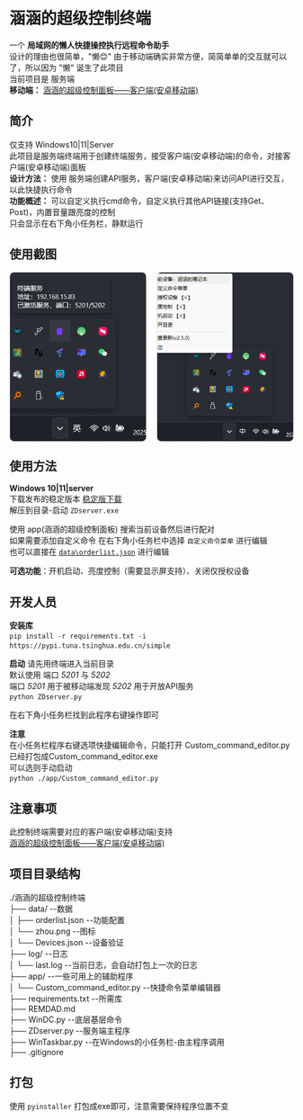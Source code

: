 # 涵涵的超级控制终端   
一个 **局域网的懒人快捷操控执行远程命令助手**    
设计的理由也很简单，"懒😊"
由于移动端确实非常方便，简简单单的交互就可以了，所以因为 "懒" 诞生了此项目  
当前项目是 服务端   
**移动端：**  [涵涵的超级控制面板——客户端(安卓移动端)](https://github.com/lanzeweie/HanHan)    

## 简介
仅支持 Windows10|11|Server   
此项目是服务端终端用于创建终端服务，接受客户端(安卓移动端)的命令，对接客户端(安卓移动端)面板  
**设计方法：** 使用 服务端创建API服务，客户端(安卓移动端)来访问API进行交互，以此快捷执行命令   
**功能概述：** 可以自定义执行cmd命令，自定义执行其他API链接(支持Get、Post)，内置音量跟亮度的控制    
只会显示在右下角小任务栏，静默运行  

## 使用截图
<div style="display: flex; gap: 20px;">
    <div style="width: 300px; height: 300px;">
        <img src="./png/1.png" alt="界面1" 
             style="width: 100%; height: 100%; object-fit: cover; border-radius: 8px; border: 1px solid #ddd;">
    </div>
    <div style="width: 300px; height: 300px;">
        <img src="./png/2.jpg" alt="界面2" 
             style="width: 100%; height: 100%; object-fit: cover; border-radius: 8px; border: 1px solid #ddd;">
    </div>
</div>

## 使用方法 
**Windows 10|11|server**  
下载发布的稳定版本  [稳定版下载](https://github.com/lanzeweie/HanHan_terminal/releases/latest)   
解压到目录-启动 `ZDserver.exe`    

使用 app(涵涵的超级控制面板) 搜索当前设备然后进行配对  
如果需要添加自定义命令 在右下角小任务栏中选择   `自定义命令菜单` 进行编辑  
也可以直接在  [`data\orderlist.json`](./data/orderlist.json)  进行编辑  
 
 **可选功能**：开机启动、亮度控制（需要显示屏支持）、关闭仅授权设备  

## 开发人员
**安装库**    
`pip install -r requirements.txt -i https://pypi.tuna.tsinghua.edu.cn/simple`

**启动**      请先用终端进入当前目录   
默认使用 端口 _5201_ 与 _5202_   
端口 _5201_ 用于被移动端发现  _5202_ 用于开放API服务  
`python ZDserver.py`  

在右下角小任务栏找到此程序右键操作即可  

**注意**    
在小任务栏程序右键选项快捷编辑命令，只能打开 Custom_command_editor.py已经打包成Custom_command_editor.exe   
可以选则手动启动   
`python ./app/Custom_command_editor.py`     

## 注意事项      
此控制终端需要对应的客户端(安卓移动端)支持  
[涵涵的超级控制面板——客户端(安卓移动端)](https://github.com/lanzeweie/HanHan)   

 
## 项目目录结构
./涵涵的超级控制终端    
├── data/                 --数据    
│   ├── orderlist.json    --功能配置     
│   └── zhou.png          --图标  
│   └── Devices.json      --设备验证    
├── log/                  --日志    
│   └── last.log          --当前日志，会自动打包上一次的日志     
├── app/                  --一些可用上的辅助程序         
│   └── Custom_command_editor.py          --快捷命令菜单编辑器      
├── requirements.txt      --所需库      
├── REMDAD.md     
├── WinDC.py              --底层基层命令    
├── ZDserver.py           --服务端主程序          
├── WinTaskbar.py         --在Windows的小任务栏-由主程序调用    
├── .gitignore   



## 打包
使用 `pyinstaller` 打包成exe即可，注意需要保持程序位置不变  
